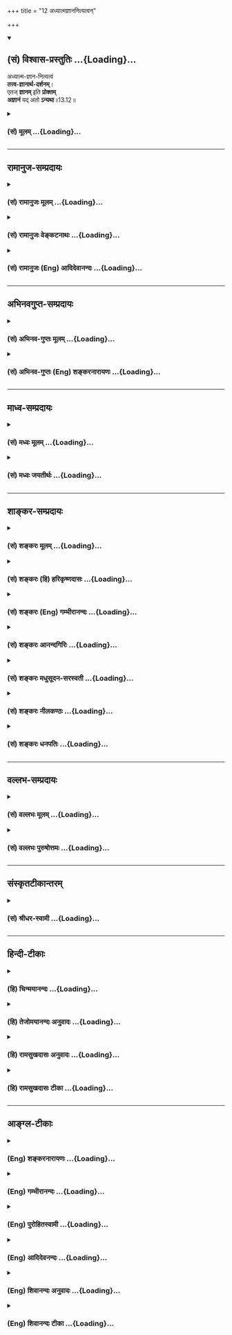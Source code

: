 +++
title = "12 अध्यात्मज्ञाननित्यत्वन्"

+++
<div class="js_include" newlevelforh1="2" title="(सं) विश्वास-प्रस्तुतिः" unfilled url="/purANam_vaiShNavam/mahAbhAratam/06-bhIShma-parva/03-bhagavad-gItA-parva/saMskRtam/vishvAsa-prastutiH/13_xetra-xetrajna-yogaH/12_adhyAtmajnAnanity.md">
<details open><summary><h2>(सं) विश्वास-प्रस्तुतिः ...{Loading}...</h2></summary>

अध्यात्म-ज्ञान-नित्यत्वं  
**तत्त्व-ज्ञानार्थ-दर्शनम्**।  
एतज् **ज्ञानम्** इति **प्रोक्तम्**  
**अज्ञानं** यद् अतो **ऽन्यथा**॥13.12॥
</details>
</div>
<div class="js_include collapsed" newlevelforh1="3" title="(सं) मूलम्" unfilled url="/purANam_vaiShNavam/mahAbhAratam/06-bhIShma-parva/03-bhagavad-gItA-parva/saMskRtam/mUlam/13_xetra-xetrajna-yogaH/12_adhyAtmajnAnanity.md">
<details><summary><h3>(सं) मूलम् ...{Loading}...</h3></summary>

अध्यात्मज्ञाननित्यत्वं तत्त्वज्ञानार्थदर्शनम्।  
एतज्ज्ञानमिति प्रोक्तमज्ञानं यदतोन्यथा।।13.12।।
</details>
</div>


_________________
## रामानुज-सम्प्रदायः
<div class="js_include collapsed" newlevelforh1="3" title="(सं) रामानुजः मूलम्" unfilled url="/purANam_vaiShNavam/mahAbhAratam/06-bhIShma-parva/03-bhagavad-gItA-parva/saMskRtam/rAmAnujaH/mUlam/13_xetra-xetrajna-yogaH/12_adhyAtmajnAnanity.md">
<details><summary><h3>(सं) रामानुजः मूलम् ...{Loading}...</h3></summary>

।।13.11। आत्मनि ज्ञानम् अध्यात्मज्ञानं तन्निष्ठत्वम्;
**तत्त्वज्ञानार्थदर्शनं** तत्त्वज्ञानप्रयोजनं यत् तत्त्वं तन्निरतत्वम्
इत्यर्थः। ज्ञायते अनेन आत्मा इति **ज्ञानम्** आत्मज्ञानसाधनम् इत्यर्थः।
क्षेत्रसंबन्धिनः पुरुषस्य अमानित्वादिकम् उक्तं गुणवृन्दम् एव
आत्मज्ञानोपयोगि; एतद्व्यतिरिक्तं सर्वं क्षेत्रकार्यम् आत्मज्ञानविरोधि
इति अज्ञानम्।  
  
अथएतद् यो वेत्ति (गीता 13।1) इति वेदितृत्वलक्षणेन उक्तस्य क्षेत्रज्ञस्य
स्वरूपं विशोध्यते --

</details>
</div>
<div class="js_include collapsed" newlevelforh1="3" title="(सं) रामानुजः वेङ्कटनाथः" unfilled url="/purANam_vaiShNavam/mahAbhAratam/06-bhIShma-parva/03-bhagavad-gItA-parva/saMskRtam/rAmAnujaH/venkaTanAthaH/13_xetra-xetrajna-yogaH/12_adhyAtmajnAnanity.md">
<details><summary><h3>(सं) रामानुजः वेङ्कटनाथः ...{Loading}...</h3></summary>

  
  
।।13.12।। अध्यात्मज्ञाननित्यत्वम् इत्यत्र
नित्यशब्देनाविच्छिन्नानुवृत्तिर्विवक्षितेत्याह --
तन्निष्ठत्वमिति। तत्त्वज्ञानार्थचिन्तनम् इत्युक्तस्य तत्त्वज्ञानस्य
अर्थचिन्तनमित्यनुचितम्; न हि तत्त्वज्ञानस्य कोऽर्थ इति चिन्तनप्रकारः;
अपितु तत्त्वं किमिति ततस्तत्त्वचिन्तनमिति वा तत्त्वार्थचिन्तनमिति वा
वक्तव्यम् न पुनस्तत्त्वज्ञानार्थचिन्तनमिति। एवं तत्त्वज्ञानविषयस्य
प्रयोजनस्य वा चिन्तनं; तत्त्वज्ञानपुरुषार्थदर्शनमित्यादिकमपि
मन्दप्रयोजनम् दर्शनशब्दश्चात्राध्येतृभिर्नपठ्यते
ततोऽस्यार्थान्तरमुचितमाहतत्त्वज्ञानप्रयोजनमिति। फलितमन्यत्र
चिन्ताराहित्यमभिप्रेत्याहतन्निरतत्वमित्यर्थ इति। अमानित्वादीनां
सर्वेषामविशेषेण ज्ञानशब्दनिर्देशोचितं निर्वचनमाहज्ञायतेऽनेनेति।
आत्मेत्यर्थप्रकरणलब्धविषयविशेषाभिधानम्। करणव्युत्पत्तिं विवृण्वन्
फलितमाह -- आत्मज्ञानेति। आपातप्रतीत्यादेः
पूर्वसिद्धत्वादपरोक्षादिज्ञानमिह विवक्षितम्। एतज्ज्ञानम् इति
निर्दिश्य;यदतोऽन्यथा इति सामान्येन तद्व्यतिरिक्तस्य
सर्वस्याज्ञानतोक्तिस्तस्य सर्वस्य
परिहरणीयत्वपरेत्यभिप्रायेणाहक्षेत्रसम्बन्धिन इति।
क्षेत्रसम्बन्धोक्तिस्तदत्यन्तनिवृत्तेः ज्ञानसापेक्षत्वसूचनार्था। एतत्
इत्यवच्छिद्य निर्देशेनाभिप्रेतंगुणवृन्दमेवेत्यवधारणेन विवृतम्। न केवलं
प्रकृतगुणप्रतिपक्षभूतमानित्वादिमात्रमित्यभिप्रायेणाहएतद्व्यतिरिक्तं
सर्वमिति। अज्ञानम् इत्यत्र करणव्युत्पत्तिनैरपेक्ष्यात्
प्रसिद्धभावव्युत्पत्त्यनुसारेण ज्ञानविरोधित्वमुच्यत
इत्याहक्षेत्रकार्यमात्मज्ञानविरोधीत्यज्ञानमिति। अवैरूप्याय
करणार्थत्वेऽप्यसौ फलितोक्तिर्वा।  
  

</details>
</div>
<div class="js_include collapsed" newlevelforh1="3" title="(सं) रामानुजः (Eng) आदिदेवानन्दः" unfilled url="/purANam_vaiShNavam/mahAbhAratam/06-bhIShma-parva/03-bhagavad-gItA-parva/saMskRtam/rAmAnujaH/english/AdidevAnandaH/13_xetra-xetrajna-yogaH/12_adhyAtmajnAnanity.md">
<details><summary><h3>(सं) रामानुजः (Eng) आदिदेवानन्दः ...{Loading}...</h3></summary>

13.12 'Adhyatma-jnana' is the knowledge that pertains to the self.
Reflection for the attainment of knowledge of the truth, namely, being
always intent in the thought having for its object the knowledge of the
truth. 'Knowledge' is that by which the self is realised. The meaning is
that it is the means for the knowledge of the self. The group of
attributes mentioned before, beginning with modesty etc., are those that
are favourable for the knowledge of the self in association with the
body. All the evolutes of Ksetra, which are different from those
mentioned above, constitute ignorance, as they are antagonistic to the
knowledge of the self. Now, the nature of Ksetrajna, characterised as
the knower in the stanza, 'He who knows it' (13.1), is examined:

</details>
</div>


_________________
## अभिनवगुप्त-सम्प्रदायः
<div class="js_include collapsed" newlevelforh1="3" title="(सं) अभिनव-गुप्तः मूलम्" unfilled url="/purANam_vaiShNavam/mahAbhAratam/06-bhIShma-parva/03-bhagavad-gItA-parva/saMskRtam/abhinava-guptaH/mUlam/13_xetra-xetrajna-yogaH/12_adhyAtmajnAnanity.md">
<details><summary><h3>(सं) अभिनव-गुप्तः मूलम् ...{Loading}...</h3></summary>
<div class="js_include" includetitle="false" newlevelforh1="5" unfilled="" url="/purANam/mahAbhAratam/06-bhIShma-parva/03-bhagavad-gItA-parva/saMskRtam/abhinava-guptaH/mUlam/13_xetra-xetrajna-yogaH/08_amAnitvamadambhit.md"></div>
</details>
</div>
<div class="js_include collapsed" newlevelforh1="3" title="(सं) अभिनव-गुप्तः (Eng) शङ्करनारायणः" unfilled url="/purANam_vaiShNavam/mahAbhAratam/06-bhIShma-parva/03-bhagavad-gItA-parva/saMskRtam/abhinava-guptaH/english/shankaranArAyaNaH/13_xetra-xetrajna-yogaH/12_adhyAtmajnAnanity.md">
<details><summary><h3>(सं) अभिनव-गुप्तः (Eng) शङ्करनारायणः ...{Loading}...</h3></summary>

13.8-12 Amanitvam etc. upto anyatha. \[Devotion\] with me Yoga of
non-difference etc. : a conviction, 'There exists nothing else different
from the Mighty Lord, the Supreme Soul,' - a conviction, which allows no
difference and is itself a Yoga, i.e. a devotion in the form of this
conviction. Hence this never fails. For, either the desires that are
considered to be causes for failure are absent, or those desires which
are of the form of mind-modifications, are completely absorbed in Him
alone. The above may be borne in mind in all \[other\] cases too. What
is opposed to this is \[conducive to\] wrong knowledge : such as pride
and others. That which is to be known by this knowledge is described
\[as\] -

</details>
</div>


_________________
## माध्व-सम्प्रदायः
<div class="js_include collapsed" newlevelforh1="3" title="(सं) मध्वः मूलम्" unfilled url="/purANam_vaiShNavam/mahAbhAratam/06-bhIShma-parva/03-bhagavad-gItA-parva/saMskRtam/madhvaH/mUlam/13_xetra-xetrajna-yogaH/12_adhyAtmajnAnanity.md">
<details><summary><h3>(सं) मध्वः मूलम् ...{Loading}...</h3></summary>

।।13.12।। तत्त्वज्ञानार्थदर्शनं अपरोक्षज्ञानार्थं शास्त्रदर्शनम्।

</details>
</div>
<div class="js_include collapsed" newlevelforh1="3" title="(सं) मध्वः जयतीर्थः" unfilled url="/purANam_vaiShNavam/mahAbhAratam/06-bhIShma-parva/03-bhagavad-gItA-parva/saMskRtam/madhvaH/jayatIrthaH/13_xetra-xetrajna-yogaH/12_adhyAtmajnAnanity.md">
<details><summary><h3>(सं) मध्वः जयतीर्थः ...{Loading}...</h3></summary>

।।13.12।। ननु तत्त्वज्ञानार्थदर्शनं नाम ज्ञानमेव; तत्कथं
ज्ञानसाधनेषूच्यते इत्यत आह -- **तत्त्वे**ति। शास्त्रदर्शनं
तात्पर्यालोचनम्। अत्र शास्त्रस्येत्यध्याहृत्य व्याख्यानमिति ज्ञातव्यम्।

</details>
</div>


_________________
## शाङ्कर-सम्प्रदायः
<div class="js_include collapsed" newlevelforh1="3" title="(सं) शङ्करः मूलम्" unfilled url="/purANam_vaiShNavam/mahAbhAratam/06-bhIShma-parva/03-bhagavad-gItA-parva/saMskRtam/shankaraH/mUlam/13_xetra-xetrajna-yogaH/12_adhyAtmajnAnanity.md">
<details><summary><h3>(सं) शङ्करः मूलम् ...{Loading}...</h3></summary>

।।13.12।। --,**अध्यात्मज्ञाननित्यत्वम्** आत्मादिविषयं ज्ञानम्
अध्यात्मज्ञानम्; तस्मिन् नित्यभावः नित्यत्वम्। अमानित्वादीनां
ज्ञानसाधनानां भावनापरिपाकनिमित्तं तत्त्वज्ञानम्; तस्य अर्थः मोक्षः
संसारोपरमः तस्य आलोचनं **तत्त्वज्ञानार्थदर्शनम्** तत्त्वज्ञानफलालोचने हि
तत्साधनानुष्ठाने प्रवृत्तिः स्यादिति। **एतत्**
अमानित्वादितत्त्वज्ञानार्थदर्शनान्तमुक्तं **ज्ञानम् इति प्रोक्तं**
ज्ञानार्थत्वात्। **अज्ञानं यत् अतः** अस्मात् यथोक्तात् **अन्यथा**
विपर्ययेण। मानित्वं दम्भित्वं हिंसा अक्षान्तिः अनार्जवम् इत्यादि अज्ञानं
विज्ञेयं परिहरणाय; संसारप्रवृत्तिकारणत्वात् इति।। यथोक्तेन ज्ञानेन
ज्ञातव्यं किम् इत्याकाङ्क्षायामाह -- ज्ञेयं यत्तत् इत्यादि। ननु यमाः
नियमाश्च अमानित्वादयः। न तैः ज्ञेयं ज्ञायते। न हि अमानित्वादि कस्यचित्
वस्तुनः परिच्छेदकं दृष्टम्। सर्वत्रैव च यद्विषयं ज्ञानं तदेव तस्य
ज्ञेयस्य परिच्छेदकं दृश्यते। न हि अन्यविषयेण ज्ञानेन अन्यत् उपलभ्यते;
यथा घटविषयेण ज्ञानेन अग्निः। नैष दोषः; ज्ञाननिमित्तत्वात् ज्ञानमुच्यते
इति हि अवोचाम ज्ञानसहकारिकारणत्वाच्च --,

</details>
</div>
<div class="js_include collapsed" newlevelforh1="3" title="(सं) शङ्करः (हि) हरिकृष्णदासः" unfilled url="/purANam_vaiShNavam/mahAbhAratam/06-bhIShma-parva/03-bhagavad-gItA-parva/saMskRtam/shankaraH/hindI/harikRShNadAsaH/13_xetra-xetrajna-yogaH/12_adhyAtmajnAnanity.md">
<details><summary><h3>(सं) शङ्करः (हि) हरिकृष्णदासः ...{Loading}...</h3></summary>

।।13.12।। तथा --, अध्यात्मज्ञाननित्यत्व आत्मादिविषयक ज्ञानका नाम
अध्यात्मज्ञान है; उसमें नित्यस्थिति। तत्त्वज्ञानके अर्थकी आलोचना अर्थात्
अमानित्वादि ज्ञानसाधनोंकी परिपक्व भावनासे उत्पन्न होनेवाला जो
तत्त्वज्ञान है उसका अर्थ जो संसारकी उपरतिरूप मोक्ष है; उसकी आलोचना।
क्योंकि तत्त्वज्ञानके फलकी आलोचना करनेसे ही उसके साधनोंमें प्रवृत्ति
होगी। अमानित्व से लेकर तत्त्वज्ञानके अर्थकी आलोचनापर्यन्त कहा हुआ समस्त
साधनसमुदाय ज्ञानका साधन होनेके कारण ज्ञान इस नामसे कहा गया है। इससे
अर्थात् उपर्युक्त ज्ञानसाधनोंके समुदायसे विपरीत जो मानित्व; दम्भित्व;
हिंसा; क्षमाका अभाव; कुटिलता इत्यादि अवगुणसमुदाय है वह संसारमें प्रवृत्त
करनेका हेतु होनेसे उसे त्याग करनेके लिये अज्ञान समझना चाहिये। उपर्युक्त
ज्ञानद्वारा जाननेयोग्य क्या है इस आकाङ्क्षापर ज्ञेयं यत्तत् इत्यादि
श्लोक कहते हैं -- पू₀ -- अमानित्व आदि गुण तो यम और नियम हैं; उनसे ज्ञेय
वस्तु नहीं जानी जा सकती क्योंकि अमानित्वादि सद्गुण किसी वस्तुके ज्ञापक
नहीं देखे गये हैं। सभी जगह यह देखा जाता है कि जो ज्ञान जिस वस्तुको विषय
करनेवाला होता है वही उसका ज्ञापक होता है; अन्य वस्तुविषयक ज्ञानसे अन्य
वस्तु नहीं जानी जाती। जैसे घटविषयक ज्ञानसे अग्नि नहीं जाना जाता।

</details>
</div>
<div class="js_include collapsed" newlevelforh1="3" title="(सं) शङ्करः (Eng) गम्भीरानन्दः" unfilled url="/purANam_vaiShNavam/mahAbhAratam/06-bhIShma-parva/03-bhagavad-gItA-parva/saMskRtam/shankaraH/english/gambhIrAnandaH/13_xetra-xetrajna-yogaH/12_adhyAtmajnAnanity.md">
<details><summary><h3>(सं) शङ्करः (Eng) गम्भीरानन्दः ...{Loading}...</h3></summary>

13.12 Adhyatma-jnana-nityatvam, steadfastness in the knowledge of the
Self: adhyatma-jnanam is the knowledge of the Self, etc.; constant
dwelling in that is nityatvam. Tattva-jnanartha-darsanam, contemplating
on the Goal of the knowledge of Reality: Tattva-jnanam is that
(realization of Truth) which arises from the fruition of application to
the disciplines like humility etc. which are the means to knowledge. Its
Goal (artha) is Liberation, the cessation of mundane existence.
Contemplation (darsana) on that is tattva-jnana-artha-darsanam. For,
when one engages in contemplation on the result of the knowledge of
Reality, one gets the urge to undertake the disciplines which are its
means. Etat, this-those that have been stated from 'humility' etc. to
'contemplation on the Goal of the knowledge of Reality'; proktam, is
spoken of; iti, as; jnanam, Knowledge, because they are meant to lead
one to Knowledge. Ajnanam, ignorance; is yat, that which is; anyatha,
other; atah, than this-what has been stated above. Contrarily,
arrogance, pretentiousness, cruelty, revenge, insincerity, etc. are to
be known as ignorance so that, since they are the cause of the
origination of worldly existence, they can be avoided. To the estion as
to what is to be known through the aforesaid Knowledge, the Lord says,
'I shall speak of that which is to be known,' etc. Objection: Do not
humility etc. constitute yama and niyama \[See fn. on p. 239.-Tr.\]; The
Knowable is not known through them. For humility etc. are not seen to
determine the nature of anything. Moreover, everywhere it is observed
that whatever knowledge reveals its own object, that itself ascertains
the nature of that object of knowledge (the knowable). Indeed, nothing
else is known through a knowledge concerning some other object. As for
instance, fire is not known through the knowledge of a pot. Reply: This
is not a defect, for we have said that they are called 'Knowledge'
because they lead one to Knowledge, and because they are auxiliary
causes of Knowledge.

</details>
</div>
<div class="js_include collapsed" newlevelforh1="3" title="(सं) शङ्करः आनन्दगिरिः" unfilled url="/purANam_vaiShNavam/mahAbhAratam/06-bhIShma-parva/03-bhagavad-gItA-parva/saMskRtam/shankaraH/AnandagiriH/13_xetra-xetrajna-yogaH/12_adhyAtmajnAnanity.md">
<details><summary><h3>(सं) शङ्करः आनन्दगिरिः ...{Loading}...</h3></summary>

।।13.11।। साधनान्तरमाह -- **किञ्चेति।**
आत्मादीत्यादिशब्दोऽनात्मार्थस्तद्विषयं ज्ञानं विवेकस्तन्नित्यत्वं तत्रैव
निष्ठावत्त्वं; विवेकनिष्ठो हि वाक्यार्थज्ञानसमर्थो भवति। तेषां
भावनापरिपाको नाम यत्नेन साधितानां प्रकर्षपर्यन्तत्वं तन्निमित्तं
तत्त्वज्ञानमैक्यसाक्षात्कारः। तत्फलालोचनं किमर्थमित्याशङ्क्याह --
**तत्त्वेति।** प्रवृत्तिः स्यादित्यतस्तत्त्वज्ञानार्थदर्शनमर्थवदिति
शेषः। ज्ञानस्यान्तरङ्गहेतुमुक्तमुपसंहरति -- **एतदिति।** किमिति तस्य
विज्ञेयत्वमित्याशङ्क्याह -- **परिहरणायेति।** तत्र हेतुः -- **संसारेति।**
तस्य प्रवृत्तिरुत्पत्तिस्तद्धेतुत्वान्मानित्वादि त्याज्यं ज्ञाते च
त्याज्यत्वे तेन तस्य ज्ञेयतेत्यर्थः। इतिशब्दः साधनाधिकारसमाप्त्यर्थः।

</details>
</div>
<div class="js_include collapsed" newlevelforh1="3" title="(सं) शङ्करः मधुसूदन-सरस्वती" unfilled url="/purANam_vaiShNavam/mahAbhAratam/06-bhIShma-parva/03-bhagavad-gItA-parva/saMskRtam/shankaraH/madhusUdana-sarasvatI/13_xetra-xetrajna-yogaH/12_adhyAtmajnAnanity.md">
<details><summary><h3>(सं) शङ्करः मधुसूदन-सरस्वती ...{Loading}...</h3></summary>

।।13.12।। अध्यात्मेति। किंच अध्यात्मं आत्मानमधिकृत्य
प्रवृत्तमात्मानात्मविवेकज्ञानमध्यात्मज्ञानं तस्मिन्नित्यत्वं तत्रैव
निष्ठावत्त्वम्। विवेकनिष्ठो हि वाक्यार्थज्ञानसमर्थो भवति।
तत्त्वज्ञानस्याहं ब्रह्मास्मीति साक्षात्कारस्य वेदान्तवाक्यकरणकस्य
अमानित्वादिसर्वसाधनपरिपाकफलस्यार्थः प्रयोजनं
अविद्यातत्कार्यात्मकनिखिलदुःखनिवृत्तिरूपः परमानन्दात्मावाप्तिरूपश्च
मोक्षस्तस्य दर्शनमालोचनम्। ,तत्त्वज्ञानफलालोचनं हि तत्साधने प्रवृत्तिः
स्यात्। एतदमानित्वादितत्त्वज्ञानार्थदर्शनान्तं विंशतिसंख्याकं ज्ञानमिति
प्रोक्तं ज्ञानार्थत्वात्। अतोऽन्यथास्माद्विपरीतं मानित्वादि
यत्तदज्ञानमिति प्रोक्तं ज्ञानविरोधित्वात्। तस्मादज्ञानपरित्यागेन
ज्ञानमेवोपादेयमिति भावः।

</details>
</div>
<div class="js_include collapsed" newlevelforh1="3" title="(सं) शङ्करः नीलकण्ठः" unfilled url="/purANam_vaiShNavam/mahAbhAratam/06-bhIShma-parva/03-bhagavad-gItA-parva/saMskRtam/shankaraH/nIlakaNThaH/13_xetra-xetrajna-yogaH/12_adhyAtmajnAnanity.md">
<details><summary><h3>(सं) शङ्करः नीलकण्ठः ...{Loading}...</h3></summary>

।।13.12।। अध्यात्मशास्त्रजे ज्ञाने निष्ठावहमध्यात्मज्ञाननित्यत्वम्।
तत्त्वज्ञानस्यार्थः प्रयोजनमविद्यानिवृत्तिरानन्दावाप्तिश्च तयोर्दर्शनम्।
एतदमानित्वादितत्त्वज्ञानार्थदर्शनान्तं विंशकं ज्ञानं ज्ञानसाधनमिति
प्रोक्तं वेदेषु। अज्ञानं ज्ञानविरोधि इतोऽन्यथा यत्तत्
मानित्वादिकमित्यर्थः। तस्मात्तत्परित्यागेनामानित्वादिकमेवोपादेयमिति
भावः।

</details>
</div>
<div class="js_include collapsed" newlevelforh1="3" title="(सं) शङ्करः धनपतिः" unfilled url="/purANam_vaiShNavam/mahAbhAratam/06-bhIShma-parva/03-bhagavad-gItA-parva/saMskRtam/shankaraH/dhanapatiH/13_xetra-xetrajna-yogaH/12_adhyAtmajnAnanity.md">
<details><summary><h3>(सं) शङ्करः धनपतिः ...{Loading}...</h3></summary>

।।13.12।। किंचात्मानधिकृत्य प्रवृत्तमात्मानात्मविवेकज्ञानमध्यात्मज्ञानं
तस्मिन्नित्यभावो नित्यत्वं सततं तत्रैव
निष्ठावत्त्वमध्यात्मज्ञाननित्यत्वम्। अमानित्वादिसाधनानां यत्नेन
साधितानां प्रकर्षपर्यन्तत्वमिमित्तं तत्त्वज्ञानम्। तदिति सर्वनाम। सर्वं
च ब्रह्म तस्य नाम तदिति तस्य ब्रह्मणो भावो याथात्म्यं तस्य ज्ञानं
तत्त्वज्ञानंसत्य ज्ञानमनन्तं ब्रह्म; एकमेवाद्वितीयं; नेह नानास्ति किंचन;
वाचारम्भणं विकारो नामधेयम् इति श्रुत्युक्तस्य ब्रह्मजगतो याथात्म्यस्य
ज्ञानं तत्त्वज्ञानमिति वा तस्यार्थः प्रयोजनं
सर्वानर्थनिवृत्तिपरमानन्दप्राप्तिस्वरुपो मोक्षस्तस्य दर्शनम्। न स
पुनरावर्तते; इति श्रुत्यायद्गत्वा न निवर्तन्ते तद्धाम परमं मम इति
स्मृत्या च तस्यैव नित्यत्वबोधनात्। तद्यथेह कर्मचितो लोकः क्षीयत
एवमेवामुत्र पिण्यचितो लोकः क्षीयते इत्यादिश्रुत्या प्रत्यक्षादिना च
धर्मार्थकामानामनित्यत्वागममाच्च मोक्षएव सर्वोत्कृष्टत्वात्परमपुरुषार्थः
स च तत्त्वज्ञानस्य फलं नान्यस्य। तरति शोकमात्मवित्तमेव
विदित्वादिमृत्युमेति नान्यः पन्था विद्यतेऽयनाय इत्यादिश्रुतेतरित्येवं
तत्त्वज्ञानार्तालोचने हि तत्साधनानुष्ठाने प्रवृत्तिर्भवति।
एतदमानित्वादितत्त्वज्ञानार्थदर्शनान्तं विंशतिसंख्याकं
ज्ञानसाधनत्वाज्ज्ञानमिति प्रोक्तं श्रुतिस्मृतीहासपुराणादिषु
प्रकर्षेणोक्तं कथितम्। अतोऽस्माद्यथोक्तादन्यथा च।
जन्ममृत्युराव्याधिदुःखदोषाप्रदर्शनम्। तथासक्तिरभिष्वङ्गः
पुत्रदारगृहादिषु। नित्यं चासमचित्तत्वमिष्टानिष्टोपपत्तिषु। मयि
नानन्ययोगेन भक्तिरव्यभिचारिणी। विकीर्णदेशसेवित्वमरतिर्जनसंसदि।
नाध्यात्मज्ञानित्यत्वं ज्ञानार्थादर्शनं तथा। इत्येतज्ज्ञेयज्ञानं हेयं
संसारकारणम्। तथा चैतत्परित्यागेन संसारोपरमायामानित्वादिकमुपेयमिति भावः।

</details>
</div>


_________________
## वल्लभ-सम्प्रदायः
<div class="js_include collapsed" newlevelforh1="3" title="(सं) वल्लभः मूलम्" unfilled url="/purANam_vaiShNavam/mahAbhAratam/06-bhIShma-parva/03-bhagavad-gItA-parva/saMskRtam/vallabhaH/mUlam/13_xetra-xetrajna-yogaH/12_adhyAtmajnAnanity.md">
<details><summary><h3>(सं) वल्लभः मूलम् ...{Loading}...</h3></summary>

।।13.12।। एतत्प्रोक्तं ज्ञानं विद्याकार्यम्। यदतोऽन्यथा
तदज्ञानमविद्याकार्यं प्रतिज्ञातम्।

</details>
</div>
<div class="js_include collapsed" newlevelforh1="3" title="(सं) वल्लभः पुरुषोत्तमः" unfilled url="/purANam_vaiShNavam/mahAbhAratam/06-bhIShma-parva/03-bhagavad-gItA-parva/saMskRtam/vallabhaH/puruShottamaH/13_xetra-xetrajna-yogaH/12_adhyAtmajnAnanity.md">
<details><summary><h3>(सं) वल्लभः पुरुषोत्तमः ...{Loading}...</h3></summary>

  
  
।।13.12।। अध्यात्मज्ञाने आत्मस्वरूपज्ञाने नित्यभावः। तत्त्वज्ञानस्य
अर्थात्मको भगवान् मोक्षो वा तस्य दर्शनं आलोचनरीत्या विचारः।
एतत्पञ्चश्लोकोक्तं ज्ञानमिति प्रोक्तम्। एतद्युक्तो ज्ञानवान्। अतोऽन्यथा
यत् विपरीतत्वं मानित्वादिभावयुक्तं तत् अज्ञानं; न ज्ञानमित्यर्थ।
सङ्गानर्हा एतेऽपि त्याज्याः।  
  

</details>
</div>


_________________
## संस्कृतटीकान्तरम्
<div class="js_include collapsed" newlevelforh1="3" title="(सं) श्रीधर-स्वामी" unfilled url="/purANam_vaiShNavam/mahAbhAratam/06-bhIShma-parva/03-bhagavad-gItA-parva/saMskRtam/shrIdhara-svAmI/13_xetra-xetrajna-yogaH/12_adhyAtmajnAnanity.md">
<details><summary><h3>(सं) श्रीधर-स्वामी ...{Loading}...</h3></summary>

।।13.12।। किंच **-- अध्यात्मेति।** आत्मानमधिकृत्य वर्तमानमध्यात्मज्ञानं
तस्मिन्नित्यत्वं नित्यभावः। त्वंपदार्थशुद्धिनिष्ठत्वमित्यर्थः।
तत्त्वज्ञानस्यार्थः प्रयोजनं मोक्षः तस्य दर्शनम्। मोक्षस्य
सर्वोत्कृष्टतालोचनमित्यर्थः।
एतदमानित्वमदम्भित्वमित्यादिविंशतिसंख्यात्मकं यदुक्तमेतज्ज्ञानमिति
प्रोक्तं; ज्ञानसाधनत्वात्। अतोऽन्यथास्माद्विपरीतं मानित्वादि
यदेतदज्ञानमिति प्रोक्तं वसिष्ठादिभिः; ज्ञानविरोधित्वात्। अतः सर्वथा
त्याज्यमित्यर्थः।

</details>
</div>


_________________
## हिन्दी-टीकाः
<div class="js_include collapsed" newlevelforh1="3" title="(हि) चिन्मयानन्दः" unfilled url="/purANam_vaiShNavam/mahAbhAratam/06-bhIShma-parva/03-bhagavad-gItA-parva/hindI/chinmayAnandaH/13_xetra-xetrajna-yogaH/12_adhyAtmajnAnanity.md">
<details><summary><h3>(हि) चिन्मयानन्दः ...{Loading}...</h3></summary>

।।13.12।। ज्ञान को दर्शाने वाले इस प्रकरण के इस अन्तिम श्लोक में भगवान्
श्रीकृष्ण दो और गुणों को बताते हैं अध्यात्म ज्ञान में स्थिरता; तथा
तत्त्वज्ञानार्थ का दर्शन। आत्मज्ञान में स्थिरता आत्मज्ञान जीवन में अनुभव
करके जीने का विषय है; केवल बुद्धि से सीखने का नहीं। यदि आत्मा ही एक
सर्वव्यापी पारमार्थिक सत्य है; तब साधक को अपने व्यक्तित्व के सभी स्तरों
पर आत्मदृष्टि से रहने का प्रयत्न करना चाहिये। स्वयं को आत्मा जानकर; उसी
बोध में स्थित होकर साधक को अपने जीवन के समस्त व्यवहार करने चाहिये। इसके
लिये सतत अभ्यास की आवश्यकता होती है। तत्त्वज्ञानार्थदर्शनम् अमानित्वादि
गुणों का विकास जिसके निमित्त करने को कहा गया है; वह है तत्त्वज्ञान और उस
तत्त्वज्ञान के अर्थ का जो लक्ष्य है ; उसका दर्शन करना। संसार बन्धनों की
उपरामता अर्थात् मोक्ष ही वह लक्ष्य है। लक्ष्य का सतत स्मरण करते रहने से
साधनाभ्यास में प्रवृत्ति और उत्साह बना रहता है; जो लक्ष्यप्राप्ति में
साहाय्यकारी सिद्ध होता है। इस प्रकरण में इन बीस गुणों को ही ज्ञान कहा
गया है; क्योंकि ये समस्त गुण आत्मसाक्षात्कार के लिए अनुकूल हैं। उपर्युक्त
ज्ञान के द्वारा जानने योग्य ज्ञेय वस्तु क्या है इसके उत्तर में कहते हैं

</details>
</div>
<div class="js_include collapsed" newlevelforh1="3" title="(हि) तेजोमयानन्दः अनुवादः" unfilled url="/purANam_vaiShNavam/mahAbhAratam/06-bhIShma-parva/03-bhagavad-gItA-parva/hindI/tejomayAnandaH/anuvAdaH/13_xetra-xetrajna-yogaH/12_adhyAtmajnAnanity.md">
<details><summary><h3>(हि) तेजोमयानन्दः अनुवादः ...{Loading}...</h3></summary>

।।13.12।। अध्यात्मज्ञान में नित्यत्व अर्थात् स्थिरता तथा तत्त्वज्ञान के
अर्थ रूप परमात्मा का दर्शन, यह सब तो ज्ञान कहा गया है, और जो इससे विपरीत
है, वह अज्ञान है।।

</details>
</div>
<div class="js_include collapsed" newlevelforh1="3" title="(हि) रामसुखदासः अनुवादः" unfilled url="/purANam_vaiShNavam/mahAbhAratam/06-bhIShma-parva/03-bhagavad-gItA-parva/hindI/rAmasukhadAsaH/anuvAdaH/13_xetra-xetrajna-yogaH/12_adhyAtmajnAnanity.md">
<details><summary><h3>(हि) रामसुखदासः अनुवादः ...{Loading}...</h3></summary>

।।13.12।। अध्यात्मज्ञानमें नित्य-निरन्तर रहना, तत्त्वज्ञानके अर्थरूप
परमात्माको सब जगह देखना -- यह (पूर्वोक्त साधन-समुदाय) तो ज्ञान है; और जो
इसके विपरीत है वह अज्ञान है -- ऐसा कहा गया है।

</details>
</div>
<div class="js_include collapsed" newlevelforh1="3" title="(हि) रामसुखदासः टीका" unfilled url="/purANam_vaiShNavam/mahAbhAratam/06-bhIShma-parva/03-bhagavad-gItA-parva/hindI/rAmasukhadAsaH/TIkA/13_xetra-xetrajna-yogaH/12_adhyAtmajnAnanity.md">
<details><summary><h3>(हि) रामसुखदासः टीका ...{Loading}...</h3></summary>

।।13.12।।***व्याख्या --***  **अध्यात्मज्ञाननित्यत्वम् --** सम्पूर्ण
शास्त्रोंका तात्पर्य मनुष्यको परमात्माकी तरफ लगानेमें; परमात्मप्राप्ति
करानेमें है -- ऐसा निश्चय करनेके बाद परमात्मतत्त्व जितना समझमें आया है;
उसका मनन करे। युक्तिप्रयुक्तिसे देखा जाय तो परमात्मतत्त्व भावरूपसे पहले
भी था; अभी भी है और आगे भी रहेगा। परन्तु संसार पहले भी नहीं था और आगे भी
नहीं रहेगा तथा अभी भी प्रतिक्षण अभावमें जा रहा है। संसारकी तो उत्पत्ति
और विनाश होता है; पर उसका जो आधार; प्रकाशक है; वह परमात्मतत्त्व
नित्यनिरन्तर रहता है। उस परमात्मतत्त्वके सिवाय संसारकी स्वतन्त्र सत्ता
है ही नहीं। परमात्माकी सत्तासे ही संसार सत्तावाला दीखता है। इस प्रकार
संसारकी स्वतन्त्र सत्ताके अभावका और परमात्माकी सत्ताका नित्यनिरन्तर मनन
करते रहना **अध्यात्मज्ञाननित्यत्वम्** है।**उपाय --** आध्यात्मिक
ग्रन्थोंका पठनपाठन; तत्त्वज्ञ महापुरुषोंसे तत्त्वज्ञानविषयक श्रवण और
प्रश्नोत्तर करना।**तत्त्वज्ञानार्थदर्शनम् --** तत्त्वज्ञानका अर्थ है --
परमात्मा। उस परमात्माका ही सब जगह दर्शन करना; उसका ही सब जगह अनुभव करना
**तत्त्वज्ञानार्थदर्शनम्** है। वह परमात्मा सब देश; काल; वस्तु; व्यक्ति;
घटना; परिस्थिति आदिमें ज्योंकात्यों परिपूर्ण है। एकान्तमें अथवा
व्यवहारमें; सब समय साधककी दृष्टि; उसका लक्ष्य केवल उस परमात्मापर ही रहे।
एक परमात्माके सिवाय उसको दूसरी कोई सत्ता दीखे ही नहीं। सब जगह; सब समय
समभावसे परिपूर्ण परमात्माको ही देखनेका उसका स्वभाव बन जाय --
यही,**तत्त्वज्ञानार्थदर्शनम्** है। इसके सिद्ध होनेपर साधकको
परमात्मतत्त्वका अनुभव हो जाता है।**एतज्ज्ञानमिति प्रोक्तमज्ञानं
यदतोऽन्यथा -- अमानित्वम्** से लेकर **तत्त्वज्ञानार्थदर्शनम्** तक ये जो
बीस साधन कहे गये हैं; ये सभी साधन देहाभिमान मिटानेवाले होनेसे और
परमात्मतत्त्वकी प्राप्तिमें सहायक होनेसे ज्ञान नामसे कहे गये हैं। इन
साधनोंसे विपरीत मानित्व; दम्भित्व; हिंसा आदि जितने भी दोष हैं; वे सभी
देहाभिमान बढ़ानेवाले होनेसे और परमात्मतत्त्वसे विमुख करनेवाले होनेसे
अज्ञान नामसे कहे गये हैं।**विशेष बातयदि साधकमें इतना तीव्र विवेक जाग्रत्
हो जाय कि वह शरीरसे माने हुए सम्बन्धका त्याग कर सके; तो उसमें यह
साधनसमुदाय स्वतः प्रकट हो जाता है। फिर उसको इन साधनोंका अलगअलग अनुष्ठान
करनेकी आवश्यकता नहीं पड़ती। विनाशी शरीरको अपने अविनाशी स्वरूपसे अलग
देखना मूल साधन है। अतः सभी साधकोंको चाहिये कि वे शरीरको अपनेसे अलग अनुभव
करें; जो कि वास्तवमें अलग ही हैपूर्वोक्त किसी भी साधनका अनुष्ठान करनेके
लिये मुख्यतः दो बातोंकी आवश्यकता है -- (1) साधकका उद्देश्य केवल
परमात्माको प्राप्त करना हो और (2) शास्त्रोंको पढ़तेसुनते समय यदि
विवेकद्वारा शरीरको अपनेसे अलग समझ ले; तो फिर दूसरे समयमें भी उसी विवेकपर
स्थिर रहे। इन दो बातोंके दृढ़ होनेसे साधनसमुदायके सभी साधन सुगम हो जाते
हैं। शरीर तो बदल गया; पर मैं वही हूँ; जो कि बचपनमें था -- यह सबके अनुभवकी
बात है। अतः शरीरके साथ अपना सम्बन्ध वास्तविक न होकर केवल माना हुआ है --
ऐसा निश्चय होनेपर ही वास्तविक साधन आरम्भ होता है। साधककी बुद्धि जितने
अंशमें परमात्मप्राप्तिके उद्देश्यको धारण करती है; उतने ही अंशमें उसमें
विवेककी जागृति तथा संसारसे वैराग्य हो जाता है। भगवान्ने विवेक और
वैराग्यको पुष्ट करनेके लिये ज्ञानके आवश्यक साधनोंका वर्णन किया है। जब
मनुष्यका उद्देश्य परमात्मप्राप्ति करना ही हो जाता है; तब दुर्गुणों एवं
दुराचारोंकी जड़ कट जाती है; चाहे साधकको इसका अनुभव हो या न हो जैसे
वृक्षकी जड़ कटनेपर भी बड़ी टहनीपर लगे हुए पत्ते कुछ दिनतक हरे दीखते हैं
किन्तु वास्तवमें उन पत्तोंके हरेपनकी भी जड़ कट चुकी है। इसलिये कुछ
दिनोंके बाद कटी हुई टहनीके पत्तोंका हरापन मिट जाता है। ऐसे ही
परमात्मतत्त्वकी प्राप्तिका दृढ़ उद्देश्य होते ही दुर्गुणदुराचार मिट जाते
हैं। यद्यपि साधकको आरम्भमें ऐसा अनुभव नहीं होता और उसको अपनेमें अवगुण
दीखते हैं; तथापि कुछ समयके बाद उनका सर्वथा अभाव दीखने लग जाता है। साधन
करते समय कभीकभी साधकको अपनेमें दुर्गुण दिखायी दे सकते हैं। परन्तु
वास्तवमें साधनमें लगनेसे पहले उसमें जो दुर्गुण रहे थे; वे ही जाते हुए
दिखायी देते हैं। यह नियम है कि दरवाजेसे आनेवाले,और जानेवाले -- दोनों ही
दिखायी देते हैं। यदि साधन करते समय अपनेमें दुर्गुण बढ़ते हुए दीखते हों;
तो समझना चाहिये कि दुर्गुण आ रहे हैं। परन्तु यदि अपनेमें दुर्गुण कम होते
हुए दीखते हों; तो समझना चाहिये कि दुर्गुण जा रहे हैं। ऐसी अवस्थामें
साधकको निराश नहीं होना चाहिये; प्रत्युत अपने उद्देश्यपर दृढ़ रहकर
तत्परतापूर्वक साधनमें लगे रहना चाहिये। इस प्रकार साधनमें लगे रहनेसे
दुर्गुणदुराचारोंका सर्वथा अभाव हो जाता है।***सम्बन्ध --***  पूर्वोक्त
ज्ञान(साधनसमुदाय) के द्वारा जिसको जाना जाता है; उस साध्यतत्त्वका अब
ज्ञेय नामसे वर्णन आरम्भ करते हैं।**

</details>
</div>


_________________
## आङ्ग्ल-टीकाः
<div class="js_include collapsed" newlevelforh1="3" title="(Eng) शङ्करनारायणः" unfilled url="/purANam_vaiShNavam/mahAbhAratam/06-bhIShma-parva/03-bhagavad-gItA-parva/english/shankaranArAyaNaH/13_xetra-xetrajna-yogaH/12_adhyAtmajnAnanity.md">
<details><summary><h3>(Eng) शङ्करनारायणः ...{Loading}...</h3></summary>

13.12. Constancy in the Self-knowledge; and viewing things of knowing
the Reality-all this is declared to be \[conducive to or manifesting\]
true knowledge, and what is opposed to this is \[conducive to or
manifesting\] wrong knowledge.

</details>
</div>
<div class="js_include collapsed" newlevelforh1="3" title="(Eng) गम्भीरानन्दः" unfilled url="/purANam_vaiShNavam/mahAbhAratam/06-bhIShma-parva/03-bhagavad-gItA-parva/english/gambhIrAnandaH/13_xetra-xetrajna-yogaH/12_adhyAtmajnAnanity.md">
<details><summary><h3>(Eng) गम्भीरानन्दः ...{Loading}...</h3></summary>

13.12 Steadfastness in the knowledge of the Self, contemplation on the
Goal of the knowledge of Reality-this is spoken of as Knowledge.
Ignorance is that which is other than this.

</details>
</div>
<div class="js_include collapsed" newlevelforh1="3" title="(Eng) पुरोहितस्वामी" unfilled url="/purANam_vaiShNavam/mahAbhAratam/06-bhIShma-parva/03-bhagavad-gItA-parva/english/purohitasvAmI/13_xetra-xetrajna-yogaH/12_adhyAtmajnAnanity.md">
<details><summary><h3>(Eng) पुरोहितस्वामी ...{Loading}...</h3></summary>

13.12 Constant yearning for the knowledge of Self, and pondering over
the lessons of the great Truth - this is Wisdom, all else ignorance.

</details>
</div>
<div class="js_include collapsed" newlevelforh1="3" title="(Eng) आदिदेवनन्दः" unfilled url="/purANam_vaiShNavam/mahAbhAratam/06-bhIShma-parva/03-bhagavad-gItA-parva/english/AdidevanandaH/13_xetra-xetrajna-yogaH/12_adhyAtmajnAnanity.md">
<details><summary><h3>(Eng) आदिदेवनन्दः ...{Loading}...</h3></summary>

13.12 Constant contemplation on the knowledge pertaining to the self,
reflection for the attainment of knowledge of the truth - this is
declared to be knowledge, and what is contrary to it is ignorance.

</details>
</div>
<div class="js_include collapsed" newlevelforh1="3" title="(Eng) शिवानन्दः अनुवादः" unfilled url="/purANam_vaiShNavam/mahAbhAratam/06-bhIShma-parva/03-bhagavad-gItA-parva/english/shivAnandaH/anuvAdaH/13_xetra-xetrajna-yogaH/12_adhyAtmajnAnanity.md">
<details><summary><h3>(Eng) शिवानन्दः अनुवादः ...{Loading}...</h3></summary>

13.12 Constancy in Self-knowledge, perception of the end of true
knowledge this is declared to be knowledge, and what is opposed to it is
ignorance.

</details>
</div>
<div class="js_include collapsed" newlevelforh1="3" title="(Eng) शिवानन्दः टीका" unfilled url="/purANam_vaiShNavam/mahAbhAratam/06-bhIShma-parva/03-bhagavad-gItA-parva/english/shivAnandaH/TIkA/13_xetra-xetrajna-yogaH/12_adhyAtmajnAnanity.md">
<details><summary><h3>(Eng) शिवानन्दः टीका ...{Loading}...</h3></summary>

13.12 अध्यात्मज्ञाननित्यत्वम् constancy in Selfknowledge;
तत्त्वज्ञानार्थदर्शनम् perception of the end of true knowledge; एतत्
this; ज्ञानम् knowledge; इति thus; प्रोक्तम् declared; अज्ञानम्
ignorance; यत् which; अतः from it; अन्यथा opposed.Commentary The
liberated sage has constant awareness of the Self. He knows that
knowledge of the Self alone is permanent and all other learning relating
to this world is ignorance. He knows that the knowledge which leads to
the realisation of the Self is the only truth.These attributes beginning
with humility are declared to be knowledge; because they are conducive
to knowledge they are the means to knowledge. They are secondary or
auxiliary causes of knowledge. The fruit of this knowledge of the Self
is deliverance from the round of births and deaths. The spiritual
aspirant should always keep the end of knowledge in view. Only then will
he attempt to develop the various virtues which are conducive to the
attainment of knowledge of the Self. What is opposed to knowledge; viz.;
lust; anger; greed; pride; hypocrisy; attachment; cunningness;
diplomacy; injuring others; is ignorance. These evil traits which are
the products of ignorance bind a man to Samsara. If you wish to attain
the knowledge of the Self you will have to eradicate these evil traits
which stand as stumbling blocks on the path of salvation. If you
cultivate the opposite virtues; the evil traits will die by themselves
just as the plants which are deprived of water in a garden die by
themselves. It is difficult to eradicate the evil traits by fighting
against them.

</details>
</div>

